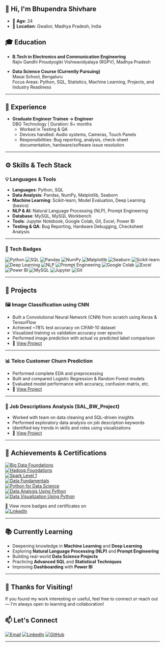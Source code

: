

<!--
**shivharebhupendra/shivharebhupendra** is a ✨ _special_ ✨ repository because its `README.md` (this file) appears on your GitHub profile.

Here are some ideas to get you started:

- 🔭 I’m currently working on ...
- 🌱 I’m currently learning ...
- 👯 I’m looking to collaborate on ...
- 🤔 I’m looking for help with ...
- 💬 Ask me about ...
- 📫 How to reach me: ...
- 😄 Pronouns: ...
- ⚡ Fun fact: ...
-->

## 👋 Hi, I'm Bhupendra Shivhare

- 🧑 **Age**: 24  
- 📍 **Location**: Gwalior, Madhya Pradesh, India

## 🎓 Education

- **B.Tech in Electronics and Communication Engineering**  
  Rajiv Gandhi Proudyogiki Vishwavidyalaya (RGPV), Madhya Pradesh

- **Data Science Course (Currently Pursuing)**  
  Masai School, Bengaluru  
  Focus Areas: Python, SQL, Statistics, Machine Learning, Projects, and Industry Readiness

---

## 💼 Experience

- **Graduate Engineer Trainee → Engineer**  
  DBG Technology | Duration: 6+ months  
  - Worked in Testing & QA  
  - Devices handled: Audio systems, Cameras, Touch Panels  
  - Responsibilities: Bug reporting, analysis, check-sheet documentation, hardware/software issue resolution


---

## ⚙️ Skills & Tech Stack

### 💡 Languages & Tools
- **Languages**: Python, SQL  
- **Data Analysis**: Pandas, NumPy, Matplotlib, Seaborn  
- **Machine Learning**: Scikit-learn, Model Evaluation, Deep Learning (basics)  
- **NLP & AI**: Natural Language Processing (NLP), Prompt Engineering  
- **Database**: MySQL, MySQL Workbench  
- **Tools**: Jupyter Notebook, Google Colab, Git, Excel, Power BI  
- **Testing & QA**: Bug Reporting, Hardware Debugging, Checksheet Analysis

---

### 🚀 Tech Badges

![Python](https://img.shields.io/badge/Python-3776AB?style=for-the-badge&logo=python&logoColor=white)
![SQL](https://img.shields.io/badge/SQL-025E8C?style=for-the-badge&logo=mysql&logoColor=white)
![Pandas](https://img.shields.io/badge/Pandas-150458?style=for-the-badge&logo=pandas)
![NumPy](https://img.shields.io/badge/Numpy-013243?style=for-the-badge&logo=numpy)
![Matplotlib](https://img.shields.io/badge/Matplotlib-11557c?style=for-the-badge&logo=matplotlib)
![Seaborn](https://img.shields.io/badge/Seaborn-3776AB?style=for-the-badge)
![Scikit-learn](https://img.shields.io/badge/Scikit--learn-F7931E?style=for-the-badge&logo=scikitlearn&logoColor=white)
![Deep Learning](https://img.shields.io/badge/Deep%20Learning-blueviolet?style=for-the-badge)
![NLP](https://img.shields.io/badge/NLP-ff6f61?style=for-the-badge)
![Prompt Engineering](https://img.shields.io/badge/Prompt%20Engineering-4b0082?style=for-the-badge)
![Google Colab](https://img.shields.io/badge/Google_Colab-F9AB00?style=for-the-badge&logo=googlecolab&logoColor=white)
![Excel](https://img.shields.io/badge/Microsoft_Excel-217346?style=for-the-badge&logo=microsoft-excel&logoColor=white)
![Power BI](https://img.shields.io/badge/Power_BI-F2C811?style=for-the-badge&logo=powerbi&logoColor=black)
![MySQL](https://img.shields.io/badge/MySQL-00758F?style=for-the-badge&logo=mysql&logoColor=white)
![Jupyter](https://img.shields.io/badge/Jupyter-F37626?style=for-the-badge&logo=jupyter)
![Git](https://img.shields.io/badge/Git-F05032?style=for-the-badge&logo=git&logoColor=white)

---
## 💼 Projects

### 🖼️ Image Classification using CNN  
- Built a Convolutional Neural Network (CNN) from scratch using Keras & TensorFlow  
- Achieved ~78% test accuracy on CIFAR-10 dataset  
- Visualized training vs validation accuracy over epochs  
- Performed image prediction with actual vs predicted label comparison  
- 🔗 [View Project](https://github.com/shivharebhupendra/image-classification-cnn)

---

### 📊 Telco Customer Churn Prediction
- Performed complete EDA and preprocessing
- Built and compared Logistic Regression & Random Forest models
- Evaluated model performance with accuracy, confusion matrix, etc.
- 🔗 [View Project](https://github.com/shivharebhupendra/telco-customer-churn-prediction)

---

### 📄 Job Descriptions Analysis (SAL_BW_Project)
- Worked with team on data cleaning and SQL-driven insights
- Performed exploratory data analysis on job description keywords
- Identified key trends in skills and roles using visualizations
- 🔗 [View Project](https://github.com/shivharebhupendra/Build_Week_Project)

---

## 🏅 Achievements & Certifications

[![Big Data Foundations](https://img.shields.io/badge/IBM-Big%20Data%20Foundations-blue?style=for-the-badge&logo=ibm&logoColor=white)](https://www.credly.com/badges/773517ea-8fda-4419-9908-ce78d5229848)  
[![Hadoop Foundations](https://img.shields.io/badge/IBM-Hadoop%20Foundations-blue?style=for-the-badge&logo=ibm&logoColor=white)](https://www.credly.com/badges/443dd69a-3ee0-4c80-acdb-7eddbcce6d6b)  
[![Spark Level 1](https://img.shields.io/badge/IBM-Spark%20L1-blue?style=for-the-badge&logo=ibm&logoColor=white)](https://www.credly.com/badges/d00de449-4328-4212-8d53-92da0ae50bc8)  
[![Data Fundamentals](https://img.shields.io/badge/IBM-Data%20Fundamentals-blue?style=for-the-badge&logo=ibm&logoColor=white)](https://www.credly.com/badges/06aa3187-41d7-4bbc-b2e8-ed5bb673d56b)  
[![Python for Data Science](https://img.shields.io/badge/IBM-Python%20for%20Data%20Science-blue?style=for-the-badge&logo=ibm&logoColor=white)](https://www.credly.com/badges/0ab57241-cf78-411d-9302-10b58623c338)  
[![Data Analysis Using Python](https://img.shields.io/badge/IBM-Data%20Analysis%20Using%20Python-blue?style=for-the-badge&logo=ibm&logoColor=white)](https://www.credly.com/badges/2f6f6e45-cae7-4c95-affa-8a917e89d93f)  
[![Data Visualization Using Python](https://img.shields.io/badge/IBM-Data%20Visualization%20Using%20Python-blue?style=for-the-badge&logo=ibm&logoColor=white)](https://www.credly.com/badges/f1d96401-0097-4e9d-b0d0-66008d96dbfa)

📜 View more badges and certificates on  
[![LinkedIn](https://img.shields.io/badge/LinkedIn-Profile-0077B5?style=for-the-badge&logo=linkedin&logoColor=white)](https://www.linkedin.com/in/bhupendra-shivhare-a8a02a25b)


---

## 📚 Currently Learning

- Deepening knowledge in **Machine Learning** and **Deep Learning**
- Exploring **Natural Language Processing (NLP)** and **Prompt Engineering**
- Building real-world **Data Science Projects**
- Practicing **Advanced SQL** and **Statistical Techniques**
- Improving **Dashboarding** with **Power BI**



---

## 🙏 Thanks for Visiting!

If you found my work interesting or useful, feel free to connect or reach out — I'm always open to learning and collaboration!

## 📫 Let's Connect

[![Email](https://img.shields.io/badge/Gmail-shivharebhupendra0@gmail.com-D14836?style=for-the-badge&logo=gmail&logoColor=white)](mailto:shivharebhupendra0@gmail.com)
[![LinkedIn](https://img.shields.io/badge/LinkedIn-0077B5?style=for-the-badge&logo=linkedin&logoColor=white)](https://www.linkedin.com/in/bhupendra-shivhare-a8a02a25b)
[![GitHub](https://img.shields.io/badge/GitHub-100000?style=for-the-badge&logo=github&logoColor=white)](https://github.com/shivharebhupendra)

---


